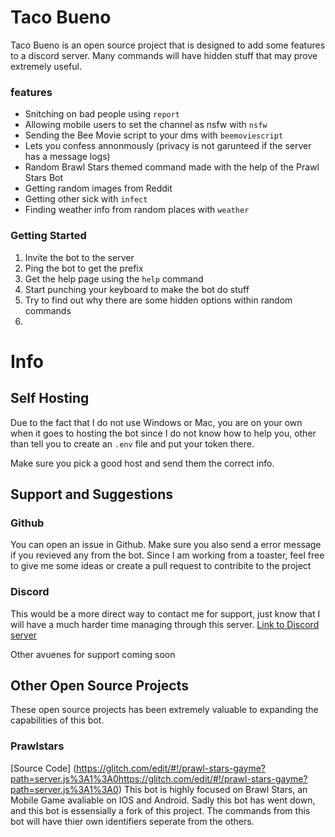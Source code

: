 # Taco Bueno

Taco Bueno is an open source project that is designed to add some features to a discord server. Many commands will have hidden stuff that may prove extremely useful.

### features

- Snitching on bad people using `report`
- Allowing mobile users to set the channel as nsfw with `nsfw`
- Sending the Bee Movie script to your dms with `beemoviescript`
- Lets you confess annonmously (privacy is not garunteed if the server has a message logs)
- Random Brawl Stars themed command made with the help of the Prawl Stars Bot
- Getting random images from Reddit
- Getting other sick with `infect`
- Finding weather info from random places with `weather`

### Getting Started

1) Invite the bot to the server
2) Ping the bot to get the prefix
3) Get the help page using the `help` command
4) Start punching your keyboard to make the bot do stuff
5) Try to find out why there are some hidden options within random commands
6) 
# Info 
## Self Hosting

Due to the fact that I do not use Windows or Mac, you are on your own when it goes to hosting the bot since I do not know how to help you, other than tell you to create an `.env` file and put your token there.

Make sure you pick a good host and send them the correct info.

## Support and Suggestions

###  Github
You can open an issue in Github. Make sure you also send a error message if you revieved any from the bot. Since I am working from a toaster, feel free to give me some ideas or create a pull request to contribite to the project
### Discord
This would be a more direct way to contact me for support, just know that I will have a much harder time managing through this server.
[Link to Discord server](https://discord.gg/EGPC2Js)


Other avuenes for support coming soon


## Other Open Source Projects
These open source projects has been extremely valuable to expanding the capabilities of this bot.

### Prawlstars
[Source Code] (https://glitch.com/edit/#!/prawl-stars-gayme?path=server.js%3A1%3A0https://glitch.com/edit/#!/prawl-stars-gayme?path=server.js%3A1%3A0)
This bot is highly focused on Brawl Stars, an Mobile Game avaliable on IOS and Android. Sadly this bot has went down, and this bot is essensially a fork of this project. The commands from this bot will have thier own identifiers seperate from the others.